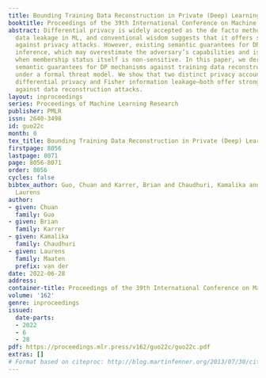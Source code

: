 ```yaml
---
title: Bounding Training Data Reconstruction in Private (Deep) Learning
booktitle: Proceedings of the 39th International Conference on Machine Learning
abstract: Differential privacy is widely accepted as the de facto method for preventing
  data leakage in ML, and conventional wisdom suggests that it offers strong protection
  against privacy attacks. However, existing semantic guarantees for DP focus on membership
  inference, which may overestimate the adversary’s capabilities and is not applicable
  when membership status itself is non-sensitive. In this paper, we derive the first
  semantic guarantees for DP mechanisms against training data reconstruction attacks
  under a formal threat model. We show that two distinct privacy accounting methods—Renyi
  differential privacy and Fisher information leakage—both offer strong semantic protection
  against data reconstruction attacks.
layout: inproceedings
series: Proceedings of Machine Learning Research
publisher: PMLR
issn: 2640-3498
id: guo22c
month: 0
tex_title: Bounding Training Data Reconstruction in Private (Deep) Learning
firstpage: 8056
lastpage: 8071
page: 8056-8071
order: 8056
cycles: false
bibtex_author: Guo, Chuan and Karrer, Brian and Chaudhuri, Kamalika and van der Maaten,
  Laurens
author:
- given: Chuan
  family: Guo
- given: Brian
  family: Karrer
- given: Kamalika
  family: Chaudhuri
- given: Laurens
  family: Maaten
  prefix: van der
date: 2022-06-28
address:
container-title: Proceedings of the 39th International Conference on Machine Learning
volume: '162'
genre: inproceedings
issued:
  date-parts:
  - 2022
  - 6
  - 28
pdf: https://proceedings.mlr.press/v162/guo22c/guo22c.pdf
extras: []
# Format based on citeproc: http://blog.martinfenner.org/2013/07/30/citeproc-yaml-for-bibliographies/
---
```

